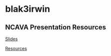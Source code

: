 # blak3irwin



## NCAVA Presentation Resources
[Slides](https://github.com/blak3irwin/NCAVA_2018_Basic_Cyber_Security/blob/master/Slides.pdf)

[Resources](https://github.com/blak3irwin/NCAVA_2018_Basic_Cyber_Security/blob/master/Resources.pdf)
